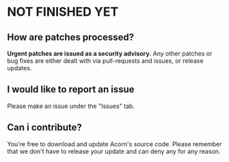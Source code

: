 # NOT FINISHED YET
## How are patches processed?
**Urgent patches are issued as a security advisory.** Any other patches or bug fixes are either dealt with via pull-requests and issues, or release updates.

## I would like to report an issue
Please make an issue under the "Issues" tab.

## Can i contribute?
You're free to download and update Acorn's source code. Please remember that we don't have to release your update and can deny any for any reason.

